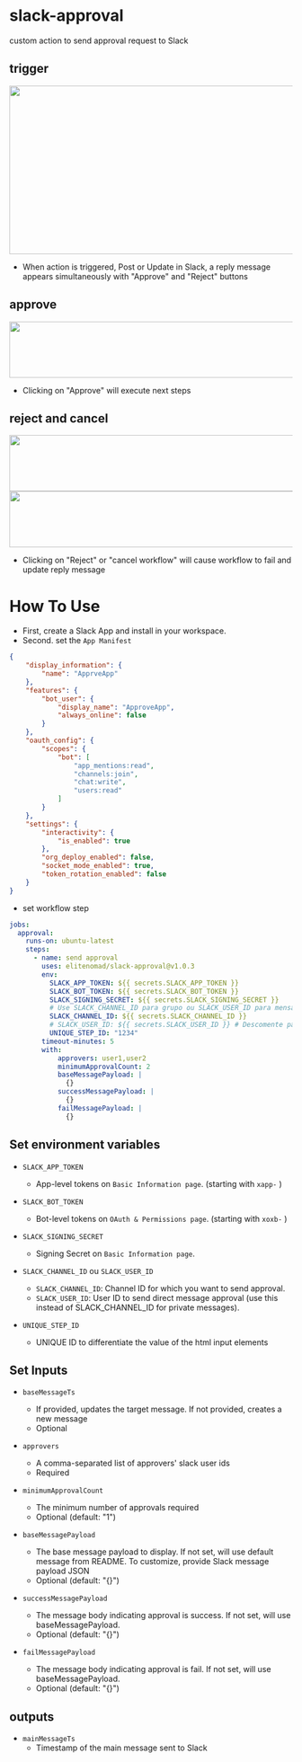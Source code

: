 # slack-approval

custom action to send approval request to Slack


## trigger
<image src="img/approve_at_reply.png" width="800" height="300" />

- When action is triggered, Post or Update in Slack, a reply message appears simultaneously with "Approve" and "Reject" buttons
## approve
<image src="img/approved.png" width="800" height="100" />

- Clicking on "Approve" will execute next steps

## reject and cancel
<image src="img/rejected.png" width="800" height="100" />
<image src="img/canceled.png" width="800" height="100" />

- Clicking on "Reject" or "cancel workflow" will cause workflow to fail and update reply message





# How To Use

- First, create a Slack App and install in your workspace.
- Second. set the `App Manifest`
```json
{
    "display_information": {
        "name": "ApprveApp"
    },
    "features": {
        "bot_user": {
            "display_name": "ApproveApp",
            "always_online": false
        }
    },
    "oauth_config": {
        "scopes": {
            "bot": [
                "app_mentions:read",
                "channels:join",
                "chat:write",
                "users:read"
            ]
        }
    },
    "settings": {
        "interactivity": {
            "is_enabled": true
        },
        "org_deploy_enabled": false,
        "socket_mode_enabled": true,
        "token_rotation_enabled": false
    }
}
```

- set workflow step
```yaml
jobs:
  approval:
    runs-on: ubuntu-latest
    steps:
      - name: send approval
        uses: elitenomad/slack-approval@v1.0.3
        env:
          SLACK_APP_TOKEN: ${{ secrets.SLACK_APP_TOKEN }}
          SLACK_BOT_TOKEN: ${{ secrets.SLACK_BOT_TOKEN }}
          SLACK_SIGNING_SECRET: ${{ secrets.SLACK_SIGNING_SECRET }}
          # Use SLACK_CHANNEL_ID para grupo ou SLACK_USER_ID para mensagem direta
          SLACK_CHANNEL_ID: ${{ secrets.SLACK_CHANNEL_ID }}
          # SLACK_USER_ID: ${{ secrets.SLACK_USER_ID }} # Descomente para mensagem direta
          UNIQUE_STEP_ID: "1234"
        timeout-minutes: 5
        with:
            approvers: user1,user2
            minimumApprovalCount: 2
            baseMessagePayload: |
              {}
            successMessagePayload: |
              {}
            failMessagePayload: |
              {}
```

## Set environment variables

  - `SLACK_APP_TOKEN`

    - App-level tokens on `Basic Information page`. (starting with `xapp-` )

  - `SLACK_BOT_TOKEN`

    - Bot-level tokens on `OAuth & Permissions page`. (starting with `xoxb-` )

  - `SLACK_SIGNING_SECRET`

    - Signing Secret on `Basic Information page`.

  - `SLACK_CHANNEL_ID` ou `SLACK_USER_ID`

    - `SLACK_CHANNEL_ID`: Channel ID for which you want to send approval.
    - `SLACK_USER_ID`: User ID to send direct message approval (use this instead of SLACK_CHANNEL_ID for private messages).

  - `UNIQUE_STEP_ID`

    - UNIQUE ID to differentiate the value of the html input elements

## Set Inputs

  - `baseMessageTs`
    - If provided, updates the target message. If not provided, creates a new message
    - Optional

  - `approvers`
    - A comma-separated list of approvers' slack user ids
    - Required

  - `minimumApprovalCount`
    - The minimum number of approvals required
    - Optional (default: "1")

  - `baseMessagePayload`
    - The base message payload to display. If not set, will use default message from README. To customize, provide Slack message payload JSON
    - Optional (default: "{}")

  - `successMessagePayload`
    - The message body indicating approval is success. If not set, will use baseMessagePayload.
    - Optional (default: "{}")

  - `failMessagePayload`
    - The message body indicating approval is fail. If not set, will use baseMessagePayload.
    - Optional (default: "{}")


## outputs

- `mainMessageTs`
  - Timestamp of the main message sent to Slack

